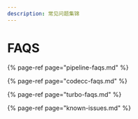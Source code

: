 ```yaml
---
description: 常见问题集锦
---
```


# FAQS

{% page-ref page="pipeline-faqs.md" %}

{% page-ref page="codecc-faqs.md" %}

{% page-ref page="turbo-faqs.md" %}

{% page-ref page="known-issues.md" %}